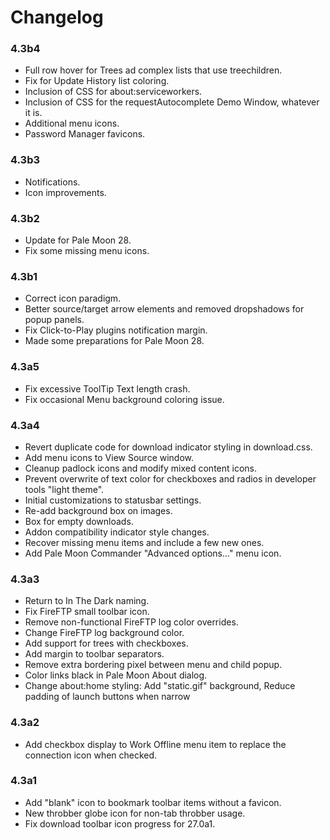 # Changelog

### 4.3b4
- Full row hover for Trees ad complex lists that use treechildren.
- Fix for Update History list coloring.
- Inclusion of CSS for about:serviceworkers.
- Inclusion of CSS for the requestAutocomplete Demo Window, whatever it is.
- Additional menu icons.
- Password Manager favicons.

### 4.3b3
- Notifications.
- Icon improvements.

### 4.3b2
- Update for Pale Moon 28.
- Fix some missing menu icons.

### 4.3b1
- Correct icon paradigm.
- Better source/target arrow elements and removed dropshadows for popup panels.
- Fix Click-to-Play plugins notification margin.
- Made some preparations for Pale Moon 28.

### 4.3a5
- Fix excessive ToolTip Text length crash.
- Fix occasional Menu background coloring issue.

### 4.3a4
- Revert duplicate code for download indicator styling in download.css.
- Add menu icons to View Source window.
- Cleanup padlock icons and modify mixed content icons.
- Prevent overwrite of text color for checkboxes and radios in developer tools "light theme".
- Initial customizations to statusbar settings.
- Re-add background box on images.
- Box for empty downloads.
- Addon compatibility indicator style changes.
- Recover missing menu items and include a few new ones.
- Add Pale Moon Commander "Advanced options..." menu icon.

### 4.3a3
- Return to In The Dark naming.
- Fix FireFTP small toolbar icon.
- Remove non-functional FireFTP log color overrides.
- Change FireFTP log background color.
- Add support for trees with checkboxes.
- Add margin to toolbar separators.
- Remove extra bordering pixel between menu and child popup.
- Color links black in Pale Moon About dialog.
- Change about:home styling: Add "static.gif" background, Reduce padding of launch buttons when narrow

### 4.3a2
- Add checkbox display to Work Offline menu item to replace the connection icon when checked.

### 4.3a1
- Add "blank" icon to bookmark toolbar items without a favicon.
- New throbber globe icon for non-tab throbber usage.
- Fix download toolbar icon progress for 27.0a1.